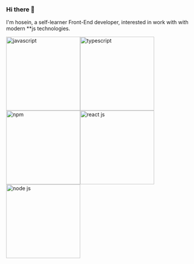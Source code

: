 ### Hi there 👋

I'm hosein, a self-learner Front-End developer, interested in work with with modern **js technologies. 

<div style="display:flex;flex-gap:8px;flex-wrap:wrap;">
<img src="https://github.com/hoseinABH/hoseinABH98/blob/main/javascript.webp" alt="javascript" style="width:200px;"/>
<img src="https://github.com/hoseinABH/hoseinABH98/blob/main/typescript.webp" alt="typescript" style="width:200px;"/>
<img src="https://github.com/hoseinABH/hoseinABH98/blob/main/npm.webp" alt="npm" style="width:200px;"/>
<img src="https://github.com/hoseinABH/hoseinABH98/blob/main/react.webp" alt="react js" style="width:200px;"/>
<img src="https://github.com/hoseinABH/hoseinABH98/blob/main/nodejs.webp" alt="node js" style="width:200px;"/>
</div>
